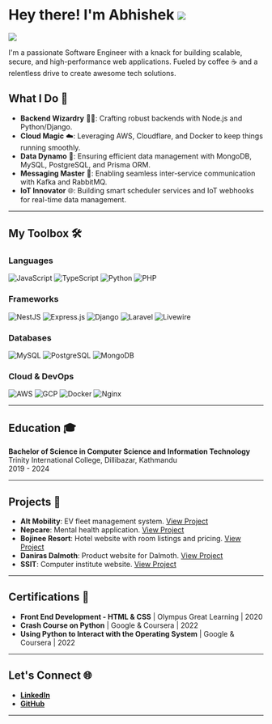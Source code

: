 # Hey there! I'm Abhishek ![](https://user-images.githubusercontent.com/18350557/176309783-0785949b-9127-417c-8b55-ab5a4333674e.gif)

![](https://komarev.com/ghpvc/?username=Av-sek&color=blueviolet)

I'm a passionate Software Engineer with a knack for building scalable, secure, and high-performance web applications. Fueled by coffee ☕ and a relentless drive to create awesome tech solutions.

## What I Do 🚀

- **Backend Wizardry** 🧙‍♂️: Crafting robust backends with Node.js and Python/Django.
- **Cloud Magic** ☁️: Leveraging AWS, Cloudflare, and Docker to keep things running smoothly.
- **Data Dynamo** 💾: Ensuring efficient data management with MongoDB, MySQL, PostgreSQL, and Prisma ORM.
- **Messaging Master** 📡: Enabling seamless inter-service communication with Kafka and RabbitMQ.
- **IoT Innovator** 🌐: Building smart scheduler services and IoT webhooks for real-time data management.

---

## My Toolbox 🛠️

### Languages
![JavaScript](https://img.shields.io/badge/-JavaScript-F7DF1E?style=flat&logo=JavaScript&logoColor=black)
![TypeScript](https://img.shields.io/badge/-TypeScript-3178C6?style=flat&logo=TypeScript&logoColor=white)
![Python](https://img.shields.io/badge/-Python-3776AB?style=flat&logo=Python&logoColor=white)
![PHP](https://img.shields.io/badge/-PHP-777BB4?style=flat&logo=PHP&logoColor=white)

### Frameworks
![NestJS](https://img.shields.io/badge/-NestJS-E0234E?style=flat&logo=NestJS&logoColor=white)
![Express.js](https://img.shields.io/badge/-Express.js-000000?style=flat&logo=Express&logoColor=white)
![Django](https://img.shields.io/badge/-Django-092E20?style=flat&logo=Django&logoColor=white)
![Laravel](https://img.shields.io/badge/-Laravel-FF2D20?style=flat&logo=Laravel&logoColor=white)
![Livewire](https://img.shields.io/badge/-Livewire-4D4D4D?style=flat)

### Databases
![MySQL](https://img.shields.io/badge/-MySQL-4479A1?style=flat&logo=MySQL&logoColor=white)
![PostgreSQL](https://img.shields.io/badge/-PostgreSQL-336791?style=flat&logo=PostgreSQL&logoColor=white)
![MongoDB](https://img.shields.io/badge/-MongoDB-47A248?style=flat&logo=MongoDB&logoColor=white)

### Cloud & DevOps
![AWS](https://img.shields.io/badge/-AWS-232F3E?style=flat&logo=Amazon-AWS&logoColor=white)
![GCP](https://img.shields.io/badge/-GCP-4285F4?style=flat&logo=Google-Cloud&logoColor=white)
![Docker](https://img.shields.io/badge/-Docker-2496ED?style=flat&logo=Docker&logoColor=white)
![Nginx](https://img.shields.io/badge/-Nginx-269539?style=flat&logo=Nginx&logoColor=white)

---
## Education 🎓

**Bachelor of Science in Computer Science and Information Technology**  
Trinity International College, Dillibazar, Kathmandu  
2019 - 2024

---

## Projects 🌟

- **Alt Mobility**: EV fleet management system. [View Project](https://alt-mobility.com)
- **Nepcare**: Mental health application. [View Project](https://nepcare.org)
- **Bojinee Resort**: Hotel website with room listings and pricing. [View Project](https://www.bojineenagarkotresort.com.np)
- **Daniras Dalmoth**: Product website for Dalmoth. [View Project](https://danirasdalmoth.com)
- **SSIT**: Computer institute website. [View Project](https://ssit.com.np)

---

## Certifications 📜

- **Front End Development - HTML & CSS** | Olympus Great Learning | 2020
- **Crash Course on Python** | Google & Coursera | 2022
- **Using Python to Interact with the Operating System** | Google & Coursera | 2022

---

## Let's Connect 🌐

- **[LinkedIn](https://www.linkedin.com/in/abhishek-ghorashainee-92318419a/)**
- **[GitHub](https://github.com/Av-sek)**

---
